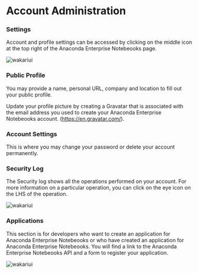 # Account Administration


### Settings

Account and profile settings can be accessed by clicking on the middle icon at the top right of the Anaconda Enterprise Notebeooks page.

![wakariui](img/account_administration.png)

### Public Profile

You may provide a name, personal URL, company and location to fill out your public profile.

Update your profile picture by creating a Gravatar that is associated with the email address you used to create your Anaconda Enterprise Notebeooks account. (<a href="https://en.gravatar.com/">https://en.gravatar.com/</a>).

### Account Settings

This is where you may change your password or delete your account permanently.

### Security Log

The Security log shows all the operations performed on your account.  For more information on a particular operation, you can click on the eye icon on the LHS of the operation.

![wakariui](img/security_log.png)

### Applications

This section is for developers who want to create an application for Anaconda Enterprise Notebeooks or who have created an application for Anaconda Enterprise Notebeooks. You will find a link to the Anaconda Enterprise Notebeooks API and a form to register your application.

![wakariui](img/applications.png)
